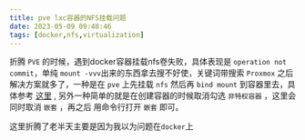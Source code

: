 ```yaml
---
title: pve lxc容器的NFS挂载问题
date: 2023-05-09 09:48:46
tags: [docker,nfs,virtualization]
---
```


折腾 `PVE` 的时候，遇到docker容器挂载nfs卷失败，具体表现是 `operation not commit`，单纯 `mount -vvv`出来的东西拿去搜不好使，关键词带搜索 `Proxmox` 之后 解决方案就多了，一种是在 `pve` 上先挂载 `nfs` 然后再 `bind mount` 到容器里去，具体参考 [这里](https://unix.stackexchange.com/questions/715278/mount-nfs-operation-not-permitted-in-proxmox-container) , 另外一种简单的就是在创建容器的时候取消勾选 `非特权容器` ，这里会同时取消 `嵌套` ，再之后 用命令行打开 `嵌套` 即可。

这里折腾了老半天主要是因为我以为问题在`docker`上